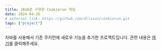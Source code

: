 ```yaml
---
title: JAVA로 구현한 Cookierun 게임
date: 2024-04-26
# external_link: https://github.com/dllxxun/cookierun.git
tags: ["project"]
---
```


<!-- ![Litmus Project Image](featured.jpg) -->
자바를 사용해서 기존 쿠키런에 새로우 기능을 추가한 프로젝트입니다.
관련 내용은 [여기](https://github.com/dllxxun/cookierun.git)를 클릭해주세요.
<!--more-->
